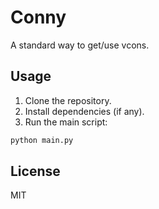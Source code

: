 # Conny

A standard way to get/use vcons.

## Usage

1. Clone the repository.
2. Install dependencies (if any).
3. Run the main script:

```bash
python main.py
```

## License

MIT